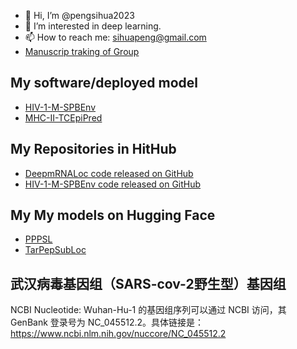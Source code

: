 - 👋 Hi, I’m @pengsihua2023
- 👀 I’m interested in deep learning.
- 📫 How to reach me: sihuapeng@gmail.com
- [Manuscrip traking of Group](https://github.com/PGCoE-CAPE/Manuscript-tracking)  

## My software/deployed model
- [HIV-1-M-SPBEnv](https://www.hivsubclass.com/)
- [MHC-II-TCEpiPred](http://72.167.44.178:8000/)
## My Repositories in HitHub
- [DeepmRNALoc code released on GitHub](https://github.com/Thales-research-institute/DeepmRNALoc)
- [HIV-1-M-SPBEnv code released on GitHub](https://github.com/pengsihua2023/HIV-1-M-SPBEnv)
## My My models on Hugging Face
- [PPPSL](https://huggingface.co/sihuapeng/PPPSL)
- [TarPepSubLoc](https://huggingface.co/sihuapeng/TarPepSubLoc)

## 武汉病毒基因组（SARS-cov-2野生型）基因组
NCBI Nucleotide: Wuhan-Hu-1 的基因组序列可以通过 NCBI 访问，其 GenBank 登录号为 NC_045512.2。具体链接是：
https://www.ncbi.nlm.nih.gov/nuccore/NC_045512.2
<!---
pengsihua2023/pengsihua2023 is a ✨ special ✨ repository because its `README.md` (this file) appears on your GitHub profile.
You can click the Preview link to take a look at your changes.
--->
